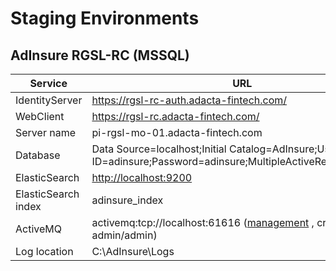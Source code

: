 
# Staging Environments

## AdInsure RGSL-RC (MSSQL)

| Service | URL |
| --- | --- |
| IdentityServer | <https://rgsl-rc-auth.adacta-fintech.com/> |
| WebClient | <https://rgsl-rc.adacta-fintech.com/> |
| Server name | pi-rgsl-mo-01.adacta-fintech.com |
| Database |  Data Source=localhost;Initial Catalog=AdInsure;User ID=adinsure;Password=adinsure;MultipleActiveResultSets=True
| ElasticSearch | <http://localhost:9200> |
| ElasticSearch index | adinsure_index |
| ActiveMQ | activemq:tcp://localhost:61616 ([management](http://localhost:8161/admin/queues.jsp) , credentials: admin/admin) |xrf
| Log location | C:\AdInsure\Logs |
